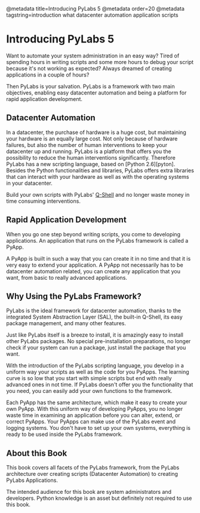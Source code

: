 @metadata title=Introducing PyLabs 5
@metadata order=20
@metadata tagstring=introduction what datacenter automation application scripts

[qshell]: /#/Q-Shell/Home
[python]: http://www.python.org


# Introducing PyLabs 5
Want to automate your system administration in an easy way?
Tired of spending hours in writing scripts and some more hours to debug your script because it's not working as expected?
Always dreamed of creating applications in a couple of hours?

Then PyLabs is your salvation. 
PyLabs is a framework with two main objectives, enabling easy datacenter automation and being a platform for rapid application development.


## Datacenter Automation
In a datacenter, the purchase of hardware is a huge cost, but maintaining your hardware is an equally large cost. Not only because of hardware failures, but also the number of human interventions to keep your datacenter up and running.
PyLabs is a platform that offers you the possibility to reduce the human interventions significantly. Therefore PyLabs has a new scripting language, based on [Python 2.6][pyton]. Besides the Python functionalities and libraries, PyLabs offers extra libraries that can interact with your hardware as well as with the operating systems in your datacenter.

Build your own scripts with PyLabs' [Q-Shell][qshell] and no longer waste money in time consuming interventions.


## Rapid Application Development
When you go one step beyond writing scripts, you come to developing applications. An application that runs on the PyLabs framework is called a PyApp. 

A PyApp is built in such a way that you can create it in no time and that it is very easy to extend your application. A PyApp not necessarily has to be datacenter automation related, you can create any  application that you want, from basic to really advanced applications.


## Why Using the PyLabs Framework?
PyLabs is the ideal framework for datacenter automation, thanks to the integrated System Abstraction Layer (SAL), the built-in Q-Shell, its easy package management, and many other features.

Just like PyLabs itself is a breeze to install, it is amazingly easy to install other PyLabs packages. No special pre-installation preparations, no longer check if your system can run a package, just install the package that you want.

With the introduction of the PyLabs scripting language, you develop in a uniform way your scripts as well as the code for you PyApps. The learning curve is so low that you start with simple scripts but end with really advanced ones in not time.
If PyLabs doesn't offer you the functionality that you need, you can easily add your own functions to the framework.

Each PyApp has the same architecture, which make it easy to create your own PyApp. With this uniform way of developing PyApps, you no longer waste time in examining an application before you can alter, extend, or correct PyApps.
Your PyApps can make use of the PyLabs event and logging systems. You don't have to set up your own systems, everything is ready to be used inside the PyLabs framework.


## About this Book
This book covers all facets of the PyLabs framework, from the PyLabs architecture over creating scripts (Datacenter Automation) to creating PyLabs Applications.

The intended audience for this book are system administrators and developers. Python knowledge is an asset but definitely not required to use this book.